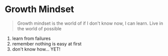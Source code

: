 # Growth Mindset

> Growth mindset is the world of if I don't know now, I can learn.  Live in the world of possible

1. learn from failures
1. remember nothing is easy at first
1. don't know how... YET!